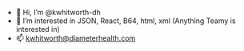 - 👋 Hi, I’m @kwhitworth-dh
- 👀 I’m interested in JSON, React, B64, html, xml (Anything Teamy is interested in)
- 📫 kwhitworth@diameterhealth.com

<!---
kwhitworth-dh/kwhitworth-dh is a ✨ special ✨ repository because its `README.md` (this file) appears on your GitHub profile.
You can click the Preview link to take a look at your changes.
--->
